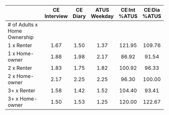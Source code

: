 
|                      | CE<br>Interview |  CE<br>Diary | ATUS<br>Weekday | CE:Int<br>%ATUS | CE:Dia<br>%ATUS |
| -------------------- | :----------: | :----------: | :----------: | :----------: | :----------: |
| # of Adults x Home Ownership |              |              |              |              |              |
| 1 x Renter           |         1.67 |         1.50 |         1.37 |       121.95 |       109.76 |
| 1 x Home-owner       |         1.88 |         1.98 |         2.17 |        86.92 |        91.54 |
| 2 x Renter           |         1.83 |         1.75 |         1.82 |       100.92 |        96.33 |
| 2 x Home-owner       |         2.17 |         2.25 |         2.25 |        96.30 |       100.00 |
| 3+ x Renter          |         1.58 |         1.42 |         1.52 |       104.40 |        93.41 |
| 3+ x Home-owner      |         1.50 |         1.53 |         1.25 |       120.00 |       122.67 |

